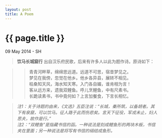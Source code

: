 ```yaml
---
layout: post
title: A Poem
---
```


{{ page.title }}
================

<p class="meta">09 May 2014 - SH</p>

> **饮马长城窟行** 出自汉乐府民歌，后来有许多人以此为题作诗。原诗如下：  
   
> > 青青河畔草，绵绵思远道。远道不可思，宿昔梦见之。    
> > 梦见在我傍，忽觉在他乡。他乡各异县，展转不相见。  
> > 枯桑知天风，海水知天寒。入门各自媚，谁肯相为言！  
> > 客从远方来，遗我双鲤鱼。呼儿烹鲤鱼，中有尺素书。  
> > 长跪读素书，书中竟何如？上言加餐食，下言长相忆。  

> *注1：关于诗题的由来，《文选》五臣注说：“长城，秦所筑，以备胡者。其下有泉窟，可以饮马。征人路于此而伤悲矣。言天下征役，军戎未止，妇人思夫，故作是行。”*  
> *注2：“双鲤鱼”是指藏书信的函。一种说法是刻成鲤鱼形的两块木板，书信夹在里面；另一种说法是将写有书信的绢结成鱼形。*    

